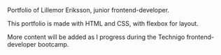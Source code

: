 Portfolio of Lillemor Eriksson, junior frontend-developer.

This portfolio is made with HTML and CSS, with flexbox for layout.

More content will be added as I progress during the Technigo frontend-developer bootcamp.
